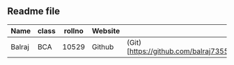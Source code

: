 ## Readme file 
  |Name|class|rollno|Website|Link|
  |-|-|-|-|-|
  |Balraj|BCA|10529|Github|(Git)[https://github.com/balraj73554/Readme_test/blob/main/README.md]|


